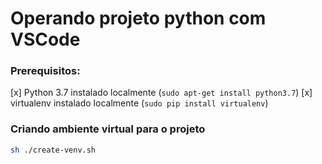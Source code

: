 # Operando projeto python com VSCode

### Prerequisitos:
[x] Python 3.7 instalado localmente (`sudo apt-get install python3.7`)
[x] virtualenv instalado localmente (`sudo pip install virtualenv`)

### Criando ambiente virtual para o projeto
```bash
sh ./create-venv.sh
```
